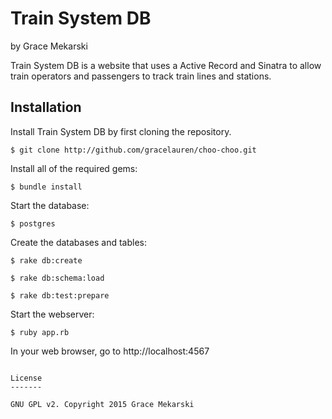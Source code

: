 Train System DB
================

by Grace Mekarski

Train System DB is a website that uses a Active Record and Sinatra to allow train operators and passengers to track train lines and stations.

Installation
------------

Install Train System DB by first cloning the repository.  
```
$ git clone http://github.com/gracelauren/choo-choo.git
```

Install all of the required gems:
```
$ bundle install
```

Start the database:
```
$ postgres
```

Create the databases and tables:
```
$ rake db:create
```

```
$ rake db:schema:load

```

```
$ rake db:test:prepare

```


Start the webserver:
```
$ ruby app.rb
```

In your web browser, go to http://localhost:4567
```

License
-------

GNU GPL v2. Copyright 2015 Grace Mekarski
